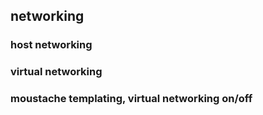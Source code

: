 ## networking


### host networking

### virtual networking

### moustache templating, virtual networking on/off
